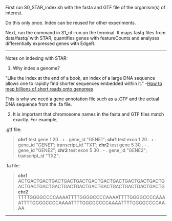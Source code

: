 First run S0_STAR_index.sh with the fasta and GTF file of the organism(s) of interest.

Do this only once. Index can be reused for other experiments.

Next, run the command in S1_nf-run on the terminal. It maps fastq files from data/fastq/ with STAR, quantifies genes with featureCounts and analyses differentially expressed genes with EdgeR.

--------------------------------------

Notes on indexing with STAR:

1. Why index a genome?

"Like the index at the end of a book, an index of a large DNA sequence allows one to rapidly find shorter sequences embedded within it." -[How to map billions of short reads onto genomes](10.1038/nbt0509-455)

This is why we need a gene annotation file such as a .GTF and the actual DNA sequence from the .fa file.


2. It is important that chromosome names in the fasta and GTF files match exactly. For example,

.gtf file:

>**chr1**  test  gene  1  20  .  +  .  gene_id "GENE1";
>**chr1**  test  exon  1  20  .  +  .  gene_id "GENE1"; transcript_id "TX1";
>**chr2**  test  gene  5  30  .  -  .  gene_id "GENE2";
>**chr2**  test  exon  5  30  .  -  .  gene_id "GENE2"; transcript_id "TX2";

.fa file:

>**chr1**
ACTGACTGACTGACTGACTGACTGACTGACTGACTGACTGACTGACTGACTGACTGACTGACTGACTGACTGACTGACTGACTGACTGACTGACTG
>**chr2**
TTTTGGGGCCCCAAAATTTTGGGGCCCCAAAATTTTGGGGCCCCAAAATTTTGGGGCCCCAAAATTTTGGGGCCCCAAAATTTTGGGGCCCCAAAA

---------------------------------------

